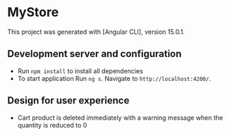 # MyStore

This project was generated with [Angular CLI], version 15.0.1.

## Development server and configuration

 - Run `npm install` to install all dependencies
 - To start application Run `ng s`. Navigate to `http://localhost:4200/`. 

## Design for user experience
- Cart product is deleted immediately with a warning message when the quantity is reduced to 0
